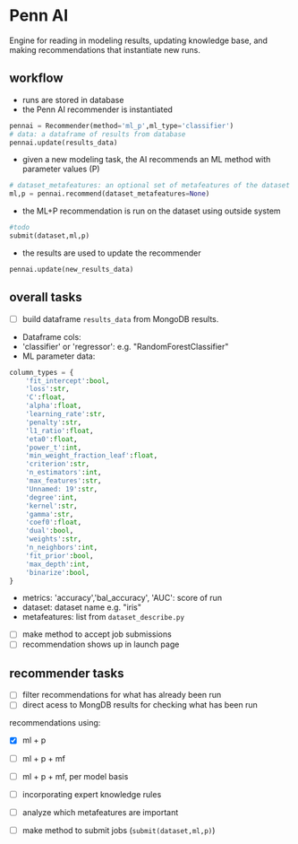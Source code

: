 # Penn AI
Engine for reading in modeling results, updating knowledge base, and making recommendations that instantiate new runs. 
## workflow
 - runs are stored in database
 - the Penn AI recommender is instantiated
```python
pennai = Recommender(method='ml_p',ml_type='classifier')
# data: a dataframe of results from database
pennai.update(results_data)
``` 
 - given a new modeling task, the AI recommends an ML method with parameter values (P)
```python
# dataset_metafeatures: an optional set of metafeatures of the dataset to assist in recommendations
ml,p = pennai.recommend(dataset_metafeatures=None)
```
 - the ML+P recommendation is run on the dataset using outside system

```python
#todo
submit(dataset,ml,p)
```
 - the results are used to update the recommender
```python
pennai.update(new_results_data)
```
## overall tasks
 - [ ] build dataframe `results_data` from MongoDB results. 
  - Dataframe cols:
  - 'classifier' or 'regressor': e.g. "RandomForestClassifier"
  - ML parameter data:
```python
column_types = {
    'fit_intercept':bool,
    'loss':str,
    'C':float,
    'alpha':float,
    'learning_rate':str,
    'penalty':str,
    'l1_ratio':float,
    'eta0':float,
    'power_t':int,
    'min_weight_fraction_leaf':float,
    'criterion':str,
    'n_estimators':int,
    'max_features':str,
    'Unnamed: 19':str,
    'degree':int,
    'kernel':str,
    'gamma':str,
    'coef0':float,
    'dual':bool,
    'weights':str,
    'n_neighbors':int,
    'fit_prior':bool,
    'max_depth':int,
    'binarize':bool,
}
```
  - metrics: 'accuracy','bal_accuracy', 'AUC': score of run
  - dataset: dataset name e.g. "iris"
  - metafeatures: list from `dataset_describe.py`
 - [ ] make method to accept job submissions 
 - [ ] recommendation shows up in launch page

## recommender tasks
- [ ] filter recommendations for what has already been run
- [ ] direct acess to MongDB results for checking what has been run

recommendations using:
 - [x] ml + p 
 - [ ] ml + p + mf
 - [ ] ml + p + mf, per model basis
 - [ ] incorporating expert knowledge rules
 - [ ] analyze which metafeatures are important
 - [ ] make method to submit jobs (`submit(dataset,ml,p)`)

